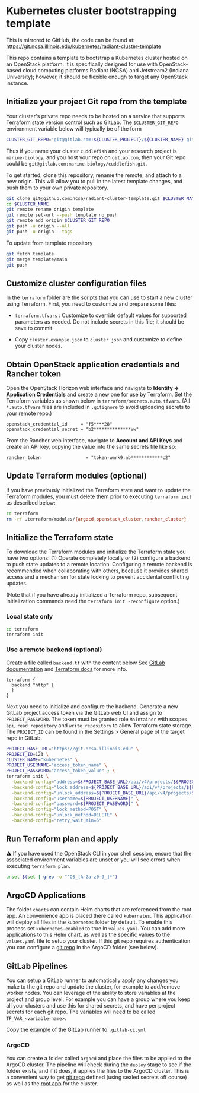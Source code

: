 # Kubernetes cluster bootstrapping template

This is mirrored to GitHub, the code can be found at: https://git.ncsa.illinois.edu/kubernetes/radiant-cluster-template

This repo contains a template to bootstrap a Kubernetes cluster hosted on an OpenStack platform. It is specifically designed for use with OpenStack-based cloud computing platforms Radiant (NCSA) and Jetstream2 (Indiana University); however, it should be flexible enough to target any OpenStack instance.

## Initialize your project Git repo from the template

Your cluster's private repo needs to be hosted on a service that supports Terraform state version control such as GitLab. The `$CLUSTER_GIT_REPO` environment variable below will typically be of the form

```bash
CLUSTER_GIT_REPO="git@gitlab.com:${CLUSTER_PROJECT}/${CLUSTER_NAME}.git"
```

Thus if you name your cluster `cuddlefish` and your research project is `marine-biology`, and you host your repo on `gitlab.com`, then your Git repo could be `git@gitlab.com:marine-biology/cuddlefish.git`.

To get started, clone this repository, rename the remote, and attach to a new origin. This will allow you to pull in the latest template changes, and push them to your own private repository.

```bash
git clone git@github.com:ncsa/radiant-cluster-template.git $CLUSTER_NAME
cd $CLUSTER_NAME
git remote rename origin template
git remote set-url --push template no_push
git remote add origin $CLUSTER_GIT_REPO
git push -u origin --all
git push -u origin --tags
```

To update from template repository

```bash
git fetch template
git merge template/main
git push
```

## Customize cluster configuration files

In the `terraform` folder are the scripts that you can use to start a new cluster using Terraform. First, you need to customize and prepare some files:

- `terraform.tfvars` : Customize to override default values for supported parameters as needed. Do not include secrets in this file; it should be save to commit.

- Copy `cluster.example.json` to `cluster.json` and customize to define your cluster nodes.


## Obtain OpenStack application credentials and Rancher token

Open the OpenStack Horizon web interface and navigate to **Identity -> Application Credentials** and create a new one for use by Terraform. Set the Terraform variables as shown below in `terraform/secrets.auto.tfvars`. (All `*.auto.tfvars` files are included in `.gitignore` to avoid uploading secrets to your remote repo.)

```
openstack_credential_id     = "f5****28"
openstack_credential_secret = "b2**************Vw"
```

From the Rancher web interface, navigate to **Account and API Keys** and create an API key, copying the value into the same secrets file like so:

```
rancher_token                 = "token-wmrk9:nb************c2"
```

## Update Terraform modules (optional)

If you have previously initialized the Terraform state and want to update the Terraform modules, you must delete them prior to executing `terraform init` as described below:

```bash
cd terraform
rm -rf .terraform/modules/{argocd,openstack_cluster,rancher_cluster}
```

## Initialize the Terraform state

To download the Terraform modules and initialize the Terraform state you have two options: (1) Operate completely locally or (2) configure a backend to push state updates to a remote location. Configuring a remote backend is recommended when collaborating with others, because it provides shared access and a mechanism for state locking to prevent accidental conflicting updates.

(Note that if you have already initialized a Terraform repo, subsequent initialization commands need the `terraform init -reconfigure` option.)

### Local state only

```bash
cd terraform
terraform init
```

### Use a remote backend (optional)

Create a file called `backend.tf` with the content below See [GitLab documentation](https://docs.gitlab.com/ee/user/infrastructure/iac/terraform_state.html) and [Terraform docs](https://developer.hashicorp.com/terraform/language/settings/backends/http) for more info.

```hcl
terraform {
  backend "http" {
  }
}
```

Next you need to initialize and configure the backend. Generate a new GitLab project access token via the GitLab web UI and assign to `PROJECT_PASSWORD`. The token must be granted role `Maintainer` with scopes `api`, `read_repository` and `write_repository` to allow Terraform state storage. The `PROJECT_ID` can be found in the Settings > General page of the target repo in GitLab.


```bash
PROJECT_BASE_URL="https://git.ncsa.illinois.edu" \
PROJECT_ID=123 \
CLUSTER_NAME="kubernetes" \
PROJECT_USERNAME="access_token_name" \
PROJECT_PASSWORD="access_token_value" ; \
terraform init \
  -backend-config="address=${PROJECT_BASE_URL}/api/v4/projects/${PROJECT_ID}/terraform/state/${CLUSTER_NAME}" \
  -backend-config="lock_address=${PROJECT_BASE_URL}/api/v4/projects/${PROJECT_ID}/terraform/state/${CLUSTER_NAME}/lock" \
  -backend-config="unlock_address=${PROJECT_BASE_URL}/api/v4/projects/${PROJECT_ID}/terraform/state/${CLUSTER_NAME}/lock" \
  -backend-config="username=${PROJECT_USERNAME}" \
  -backend-config="password=${PROJECT_PASSWORD}" \
  -backend-config="lock_method=POST" \
  -backend-config="unlock_method=DELETE" \
  -backend-config="retry_wait_min=5"
```

## Run Terraform plan and apply

⚠ If you have used the OpenStack CLI in your shell session, ensure that the associated environment variables are unset or you will see errors when executing `terraform plan`.

```bash
unset $(set | grep -o "^OS_[A-Za-z0-9_]*")
```


## ArgoCD Applications

The folder `charts` can contain Helm charts that are referenced from the root app. An convenience app is placed there called `kubernetes`. This application will deploy all files in the `kubernetes` folder by default. To enable this process set `kubernetes.enabled` to true in `values.yaml`. You can add more applications to this Helm chart, as well as the specific values to the `values.yaml` file to setup your cluster. If this git repo requires authentication you can configure a [git repo](examples/gitrepo.yaml) in the ArgoCD folder (see below).

## GitLab Pipelines

You can setup a GitLab runner to automatically apply any changes you make to the git repo and update the cluster, for example to add/remove worker nodes. You can leverage of the ability to store variables at the project and group level. For example you can have a group where you keep all your clusters and use this for shared secrets, and have per project secrets for each git repo.  The variables will need to be called `TF_VAR_<variable-name>`. 

Copy the [example](examples/gitlab-ci.yml) of the GitLab runner to `.gitlab-ci.yml`

### ArgoCD

You can create a folder called `argocd` and place the files to be applied to the ArgoCD cluster. The pipeline will check during the `deploy` stage to see if the folder exists, and if it does, it applies the files to the ArgoCD cluster. This is a convenient way to get [git repo](examples/gitrepo.yaml) defined (using sealed secrets off course) as well as the [root app](examples/apps.yaml) for the cluster.

